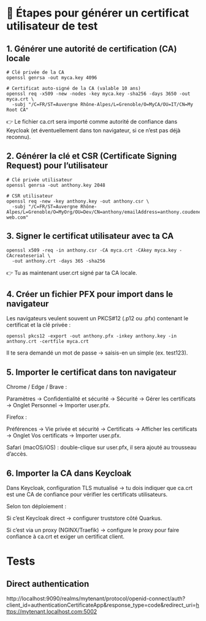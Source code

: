 ﻿# 🔧 Étapes pour générer un certificat utilisateur de test

## 1. Générer une autorité de certification (CA) locale

```
# Clé privée de la CA
openssl genrsa -out myca.key 4096

# Certificat auto-signé de la CA (valable 10 ans)
openssl req -x509 -new -nodes -key myca.key -sha256 -days 3650 -out myca.crt \
  -subj "/C=FR/ST=Auvergne Rhône-Alpes/L=Grenoble/O=MyCA/OU=IT/CN=My Root CA"
```

👉 Le fichier ca.crt sera importé comme autorité de confiance dans Keycloak (et éventuellement dans ton navigateur, si ce n’est pas déjà reconnu).

## 2. Générer la clé et CSR (Certificate Signing Request) pour l’utilisateur

```
# Clé privée utilisateur
openssl genrsa -out anthony.key 2048

# CSR utilisateur
openssl req -new -key anthony.key -out anthony.csr \
  -subj "/C=FR/ST=Auvergne Rhône-Alpes/L=Grenoble/O=MyOrg/OU=Dev/CN=anthony/emailAddress=anthony.coudene@technidata-web.com"
```

## 3. Signer le certificat utilisateur avec ta CA

```
openssl x509 -req -in anthony.csr -CA myca.crt -CAkey myca.key -CAcreateserial \
  -out anthony.crt -days 365 -sha256
```

👉 Tu as maintenant user.crt signé par ta CA locale.

## 4. Créer un fichier PFX pour import dans le navigateur

Les navigateurs veulent souvent un PKCS#12 (.p12 ou .pfx) contenant le certificat et la clé privée :

```
openssl pkcs12 -export -out anthony.pfx -inkey anthony.key -in anthony.crt -certfile myca.crt
```

Il te sera demandé un mot de passe → saisis-en un simple (ex. test123).

## 5. Importer le certificat dans ton navigateur

Chrome / Edge / Brave :

Paramètres → Confidentialité et sécurité → Sécurité → Gérer les certificats → Onglet Personnel → Importer user.pfx.

Firefox :

Préférences → Vie privée et sécurité → Certificats → Afficher les certificats → Onglet Vos certificats → Importer user.pfx.

Safari (macOS/iOS) : double-clique sur user.pfx, il sera ajouté au trousseau d’accès.

## 6. Importer la CA dans Keycloak

Dans Keycloak, configuration TLS mutualisé → tu dois indiquer que ca.crt est une CA de confiance pour vérifier les certificats utilisateurs.

Selon ton déploiement :

Si c’est Keycloak direct → configurer truststore côté Quarkus.

Si c’est via un proxy (NGINX/Traefik) → configure le proxy pour faire confiance à ca.crt et exiger un certificat client.

# Tests

## Direct authentication

http://localhost:9090/realms/mytenant/protocol/openid-connect/auth?client_id=authenticationCertificateApp&response_type=code&redirect_uri=https://mytenant.localhost.com:5002
